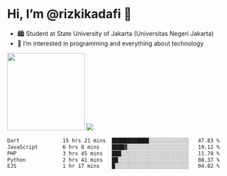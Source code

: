 # Hi, I’m @rizkikadafi 👋
- 🏙 Student at State University of Jakarta (Universitas Negeri Jakarta)
- 👀 I’m interested in programming and everything about technology
<img height="180em" src="https://github-readme-stats.vercel.app/api?username=rizkikadafi&show_icons=true&hide_border=true&&count_private=true&include_all_commits=true" />
<img src="https://github-readme-stats.vercel.app/api/top-langs/?username=rizkikadafi&show_icons=true&hide_border=true&&count_private=true&include_all_commits=true" />

<!--START_SECTION:waka-->

```txt
Dart              15 hrs 21 mins  ████████████░░░░░░░░░░░░░   47.83 %
JavaScript        6 hrs 8 mins    ████▓░░░░░░░░░░░░░░░░░░░░   19.12 %
PHP               3 hrs 45 mins   ███░░░░░░░░░░░░░░░░░░░░░░   11.70 %
Python            2 hrs 41 mins   ██░░░░░░░░░░░░░░░░░░░░░░░   08.37 %
EJS               1 hr 17 mins    █░░░░░░░░░░░░░░░░░░░░░░░░   04.02 %
```

<!--END_SECTION:waka-->

<!---
rizkikadafi/rizkikadafi is a ✨ special ✨ repository because its `README.md` (this file) appears on your GitHub profile.
You can click the Preview link to take a look at your changes.
--->
